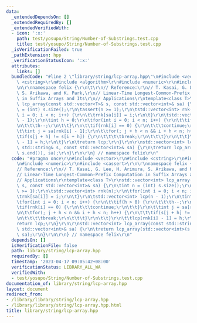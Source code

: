 ```yaml
---
data:
  _extendedDependsOn: []
  _extendedRequiredBy: []
  _extendedVerifiedWith:
  - icon: ':x:'
    path: test/yosupo/String/Number-of-Substrings.test.cpp
    title: test/yosupo/String/Number-of-Substrings.test.cpp
  _isVerificationFailed: true
  _pathExtension: hpp
  _verificationStatusIcon: ':x:'
  attributes:
    links: []
  bundledCode: "#line 2 \"library/string/lcp-array.hpp\"\n#include <vector>\r\n#include\
    \ <cstring>\r\n#include <algorithm>\r\n#include <numeric>\r\n#include <cassert>\r\
    \n\r\nnamespace felix {\r\n\t\r\n// Reference:\r\n// T. Kasai, G. Lee, H. Arimura,\
    \ S. Arikawa, and K. Park,\r\n// Linear-Time Longest-Common-Prefix Computation\
    \ in Suffix Arrays and Its\r\n// Applications\r\ntemplate<class T>\r\nstd::vector<int>\
    \ lcp_array(const std::vector<T>& s, const std::vector<int>& sa) {\r\n\tint n\
    \ = (int) s.size();\r\n\tassert(n >= 1);\r\n\tstd::vector<int> rnk(n);\r\n\tfor(int\
    \ i = 0; i < n; i++) {\r\n\t\trnk[sa[i]] = i;\r\n\t}\r\n\tstd::vector<int> lcp(n\
    \ - 1);\r\n\tint h = 0;\r\n\tfor(int i = 0; i < n; i++) {\r\n\t\tif(h > 0) {\r\
    \n\t\t\th--;\r\n\t\t}\r\n\t\tif(rnk[i] == 0) {\r\n\t\t\tcontinue;\r\n\t\t}\r\n\
    \t\tint j = sa[rnk[i] - 1];\r\n\t\tfor(; j + h < n && i + h < n; h++) {\r\n\t\t\
    \tif(s[j + h] != s[i + h]) {\r\n\t\t\t\tbreak;\r\n\t\t\t}\r\n\t\t}\r\n\t\tlcp[rnk[i]\
    \ - 1] = h;\r\n\t}\r\n\treturn lcp;\r\n}\r\n\r\nstd::vector<int> lcp_array(const\
    \ std::string& s, const std::vector<int>& sa) {\r\n\treturn lcp_array(std::vector<int>(s.begin(),\
    \ s.end()), sa);\r\n}\r\n\r\n} // namespace felix\r\n"
  code: "#pragma once\r\n#include <vector>\r\n#include <cstring>\r\n#include <algorithm>\r\
    \n#include <numeric>\r\n#include <cassert>\r\n\r\nnamespace felix {\r\n\t\r\n\
    // Reference:\r\n// T. Kasai, G. Lee, H. Arimura, S. Arikawa, and K. Park,\r\n\
    // Linear-Time Longest-Common-Prefix Computation in Suffix Arrays and Its\r\n\
    // Applications\r\ntemplate<class T>\r\nstd::vector<int> lcp_array(const std::vector<T>&\
    \ s, const std::vector<int>& sa) {\r\n\tint n = (int) s.size();\r\n\tassert(n\
    \ >= 1);\r\n\tstd::vector<int> rnk(n);\r\n\tfor(int i = 0; i < n; i++) {\r\n\t\
    \trnk[sa[i]] = i;\r\n\t}\r\n\tstd::vector<int> lcp(n - 1);\r\n\tint h = 0;\r\n\
    \tfor(int i = 0; i < n; i++) {\r\n\t\tif(h > 0) {\r\n\t\t\th--;\r\n\t\t}\r\n\t\
    \tif(rnk[i] == 0) {\r\n\t\t\tcontinue;\r\n\t\t}\r\n\t\tint j = sa[rnk[i] - 1];\r\
    \n\t\tfor(; j + h < n && i + h < n; h++) {\r\n\t\t\tif(s[j + h] != s[i + h]) {\r\
    \n\t\t\t\tbreak;\r\n\t\t\t}\r\n\t\t}\r\n\t\tlcp[rnk[i] - 1] = h;\r\n\t}\r\n\t\
    return lcp;\r\n}\r\n\r\nstd::vector<int> lcp_array(const std::string& s, const\
    \ std::vector<int>& sa) {\r\n\treturn lcp_array(std::vector<int>(s.begin(), s.end()),\
    \ sa);\r\n}\r\n\r\n} // namespace felix\r\n"
  dependsOn: []
  isVerificationFile: false
  path: library/string/lcp-array.hpp
  requiredBy: []
  timestamp: '2023-04-17 09:05:42+08:00'
  verificationStatus: LIBRARY_ALL_WA
  verifiedWith:
  - test/yosupo/String/Number-of-Substrings.test.cpp
documentation_of: library/string/lcp-array.hpp
layout: document
redirect_from:
- /library/library/string/lcp-array.hpp
- /library/library/string/lcp-array.hpp.html
title: library/string/lcp-array.hpp
---
```

